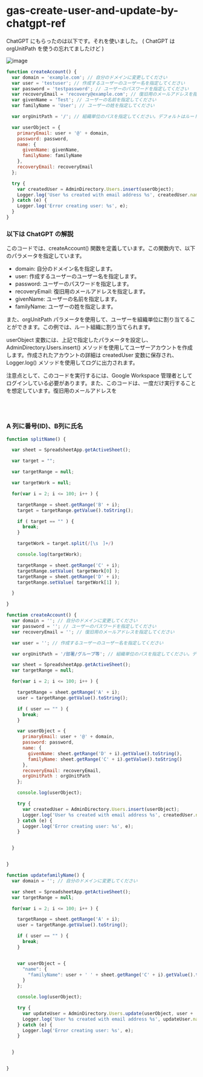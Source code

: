 # gas-create-user-and-update-by-chatgpt-ref

ChatGPT にもらったのは以下です。それを使いました。
( ChatGPT は orgUnitPath を使うの忘れてましたけど )

![image](https://user-images.githubusercontent.com/1501327/223959847-60fd2950-e74c-44f5-9f8b-25ad03d26195.png)

```javascript
function createAccount() {
  var domain = 'example.com'; // 自分のドメインに変更してください
  var user = 'testuser'; // 作成するユーザーのユーザー名を指定してください
  var password = 'testpassword'; // ユーザーのパスワードを指定してください
  var recoveryEmail = 'recovery@example.com'; // 復旧用のメールアドレスを指定してください
  var givenName = 'Test'; // ユーザーの名前を指定してください
  var familyName = 'User'; // ユーザーの姓を指定してください

  var orgUnitPath = '/'; // 組織単位のパスを指定してください。デフォルトはルートになります。

  var userObject = {
    primaryEmail: user + '@' + domain,
    password: password,
    name: {
      givenName: givenName,
      familyName: familyName
    },
    recoveryEmail: recoveryEmail
  };

  try {
    var createdUser = AdminDirectory.Users.insert(userObject);
    Logger.log('User %s created with email address %s', createdUser.name.fullName, createdUser.primaryEmail);
  } catch (e) {
    Logger.log('Error creating user: %s', e);
  }
}
```

### 以下は ChatGPT の解説
このコードでは、createAccount() 関数を定義しています。この関数内で、以下のパラメータを指定しています。

- domain: 自分のドメイン名を指定します。
- user: 作成するユーザーのユーザー名を指定します。
- password: ユーザーのパスワードを指定します。
- recoveryEmail: 復旧用のメールアドレスを指定します。
- givenName: ユーザーの名前を指定します。
- familyName: ユーザーの姓を指定します。

また、orgUnitPath パラメータを使用して、ユーザーを組織単位に割り当てることができます。この例では、ルート組織に割り当てられます。

userObject 変数には、上記で指定したパラメータを設定し、AdminDirectory.Users.insert() メソッドを使用してユーザーアカウントを作成します。作成されたアカウントの詳細は createdUser 変数に保存され、Logger.log() メソッドを使用してログに出力されます。

注意点として、このコードを実行するには、Google Workspace 管理者としてログインしている必要があります。また、このコードは、一度だけ実行することを想定しています。復旧用のメールアドレスを

<br><br>

### A 列に番号(ID)、B列に氏名

```javascript
function splitName() {

  var sheet = SpreadsheetApp.getActiveSheet();

  var target = "";

  var targetRange = null;

  var targetWork = null;

  for(var i = 2; i <= 100; i++ ) {

    targetRange = sheet.getRange('B' + i);
    target = targetRange.getValue().toString();

    if ( target == "" ) {
      break;
    }

    targetWork = target.split(/[\s　]+/)

    console.log(targetWork);

    targetRange = sheet.getRange('C' + i);
    targetRange.setValue( targetWork[0] );
    targetRange = sheet.getRange('D' + i);
    targetRange.setValue( targetWork[1] );

  }  

}

function createAccount() {
  var domain = ''; // 自分のドメインに変更してください
  var password = ''; // ユーザーのパスワードを指定してください
  var recoveryEmail = ''; // 復旧用のメールアドレスを指定してください

  var user = ''; // 作成するユーザーのユーザー名を指定してください

  var orgUnitPath = '/部署/グループ等'; // 組織単位のパスを指定してください。デフォルトはルートになります。

  var sheet = SpreadsheetApp.getActiveSheet();
  var targetRange = null;

  for(var i = 2; i <= 100; i++ ) {

    targetRange = sheet.getRange('A' + i);
    user = targetRange.getValue().toString();

    if ( user == "" ) {
      break;
    }

    var userObject = {
      primaryEmail: user + '@' + domain,
      password: password,
      name: {
        givenName: sheet.getRange('D' + i).getValue().toString(),
        familyName: sheet.getRange('C' + i).getValue().toString()
      },
      recoveryEmail: recoveryEmail,
      orgUnitPath : orgUnitPath
    };

    console.log(userObject);

    try {
      var createdUser = AdminDirectory.Users.insert(userObject);
      Logger.log('User %s created with email address %s', createdUser.name.fullName);
    } catch (e) {
      Logger.log('Error creating user: %s', e);
    }


  }  


}

function updatefamilyName() {
  var domain = ''; // 自分のドメインに変更してください

  var sheet = SpreadsheetApp.getActiveSheet();
  var targetRange = null;

  for(var i = 2; i <= 100; i++ ) {

    targetRange = sheet.getRange('A' + i);
    user = targetRange.getValue().toString();

    if ( user == "" ) {
      break;
    }


    var userObject = {
      "name": {
        "familyName": user + ' ' + sheet.getRange('C' + i).getValue().toString()
      }
    };

    console.log(userObject);

    try {
      var updateUser = AdminDirectory.Users.update(userObject, user + '@' + domain);
      Logger.log('User %s created with email address %s', updateUser.name.fullName);
    } catch (e) {
      Logger.log('Error creating user: %s', e);
    }


  }  


}
```
